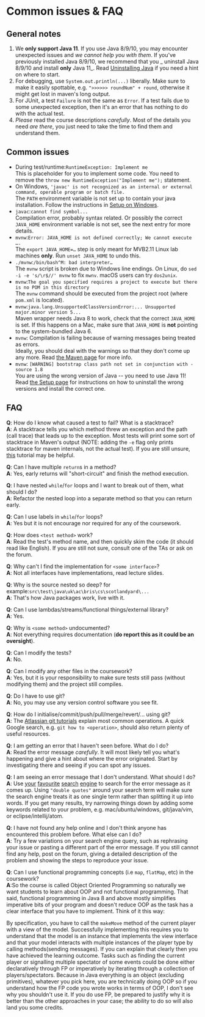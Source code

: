 # Common issues & FAQ

## General notes

1. We **only support Java 11**. If you use Java 8/9/10, you may encounter unexpected issues and _we
   cannot help you with them_. If you've previously installed Java 8/9/10, we recommend that you _
   uninstall Java 8/9/10 and install **only** Java 11_.
   Read [Uninstalling Java](guides/SETUP.md#uninstalling-other-java-versions) if you need a hint on
   where to start.
2. For debugging, use `System.out.println(...)` liberally. Make sure to make it easily spottable,
   e.g. `">>>>>> roundNum" + round`, otherwise it might get lost in maven's long output.
3. For JUnit, a test `Failure` is not the same as `Error`. If a test fails due to some unexpected
   exception, then it's an error that has nothing to do with the actual test.
4. _Please_ read the course descriptions _carefully_. Most of the details you need _are there_, you
   just need to take the time to find them and understand them.

## Common issues

* During test/runtime:`RuntimeException: Implement me`<br />
  This is placeholder for you to implement some code. You need to remove
  the `throw new RuntimeException("Implement me");` statement.
* On
  Windows, `'javac' is not recognized as an internal or external command, operable program or batch file.` <br />
  The `PATH` environment variable is not set up to contain your java installation. Follow the
  instructions in [Setup on Windows](guides/SETUP.md#windows).
* `javac`:`cannot find symbol...`<br />
  Compilation error, probably syntax related. Or possibly the correct `JAVA_HOME` environment
  variable is not set, see the next entry for more details.
* `mvnw`:`Error: JAVA_HOME is not defined correctly; We cannot execute ….`<br />
  The `export JAVA_HOME=…` step is only meant for MVB2.11 Linux lab machines **only**.
  Run `unset JAVA_HOME` to undo this.
* `./mvnw`:`/bin/bash^M: bad interpreter…`<br />
  The `mvnw` script is broken due to Windows line endings. On Linux, do `sed -i -e 's/\r$//' mvnw`
  to fix `mwnv`. macOS users can try `dos2unix`.
* `mvnw`:`The goal you specified requires a project to execute but there is no POM in this directory`<br />
  The `mvnw` command should be executed from the project root (where `pom.xml` is located).
* `mvnw`:`java.lang.UnsupportedClassVersionError:... Unsupported major.minor version 5...`<br />
  Maven wrapper needs Java 8 to work, check that the correct `JAVA_HOME` is set. If this happens on
  a Mac, make sure that `JAVA_HOME` is **not** pointing to the system-bundled Java 6.
* `mvnw`: Compilation is failing because of warning messages being treated as errors. <br />
  Ideally, you should deal with the warnings so that they don't come up any more.
  Read [the Maven page](guides/MAVEN.md) for more info.
* `mvnw`: `[WARNING] bootstrap class path not set in conjunction with -source 1.8` <br />
  You are using the wrong version of Java -- you need to use Java 11!
  Read [the Setup page](guides/SETUP.md) for instructions on how to uninstall the wrong versions and
  install the correct one.

## FAQ

**Q**: How do I know what caused a test to fail? What is a stacktrace? <br />
**A**: A stacktrace tells you which method threw an exception and the path (call trace) that leads
up to the exception. Most tests will print some sort of stacktrace in Maven's output (NOTE: adding
the `-e` flag only prints stacktrace for maven internals, not the actual test). If you are still
unsure, [this](https://www.reddit.com/r/javahelp/wiki/learn_to_help_yourself) tutorial may be
helpful.

**Q**: Can I have multiple `return`s in a method? <br />
**A**: Yes, early returns will "short-circuit" and finish the method execution.

**Q**: I have nested `while`/`for` loops and I want to break out of them, what should I do? <br />
**A**: Refactor the nested loop into a separate method so that you can return early.

**Q**: Can I use labels in `while`/`for` loops? <br />
**A**: Yes but it is not encourage nor required for any of the coursework.

**Q**: How does `<test method>` work? <br />
**A**: Read the test's method name, and then quickly skim the code (it should read like English). If
you are still not sure, consult one of the TAs or ask on the forum.

**Q**: Why can't I find the implementation for `<some interface>`? <br />
**A**: Not all interfaces have implementations, read lecture slides.

**Q**: Why is the source nested so deep? for
example:`src\test\java\uk\ac\bris\cs\scotlandyard\...` <br />
**A**: That's how Java packages work, live with it.

**Q**: Can I use lambdas/streams/functional things/external library? <br />
**A**: Yes.

**Q**: Why is `<some method>` undocumented? <br />
**A**: Not everything requires documentation (**do report this as it could be an oversight**).

**Q**: Can I modify the tests? <br />
**A**: No.

**Q**: Can I modify any other files in the coursework? <br />
**A**: Yes, but it is your responsibility to make sure tests still pass (without modifying them) and
the project still compiles.

**Q**: Do I have to use git? <br />
**A**: No, you may use any version control software you see fit.

**Q**: How do I initialise/commit/push/pull/merge/revert/... using git? <br />
**A**: The [Atlassian git tutorials](https://www.atlassian.com/git/tutorials) explain most common
operations. A quick Google search, e.g. `git how to <operation>`, should also return plenty of
useful resources.

**Q**: I am getting an error that I haven't seen before. What do I do? <br />
**A**: Read the error message _carefully_. It will most likely tell you what's happening and give a
hint about where the error originated. Start by investigating there and seeing if you can spot any
issues.

**Q**: I am seeing an error message that I don't understand. What should I do? <br />
**A**:
Use [your](https://www.google.co.uk) [favourite](https://duckduckgo.com/) [search](https://www.bing.com/) [engine](https://uk.search.yahoo.com/)
to search for the error message as it comes up. Using `"double quotes"` around your search term will
make sure the search engine treats it as one single term rather than splitting it up into words. If
you get many results, try narrowing things down by adding some keywords related to your problem,
e.g. mac/ubuntu/windows, git/java/vim, or eclipse/intellij/atom.

**Q**: I have not found any help online and I don't think anyone has encountered this problem
before. What else can I do? <br />
**A**: Try a few variations on your search engine query, such as rephrasing your issue or pasting a
different part of the error message. If you still cannot find any help, post on the forum, giving a
detailed description of the problem and showing the steps to reproduce your issue.

**Q**: Can I use functional programming concepts (i.e `map`, `flatMap`, etc) in the
coursework? <br />
**A**:So the course is called Object Oriented Programming so naturally we want students to learn
about OOP and not functional programming. That said, functional programming in Java 8 and above
mostly simplifies imperative bits of your program and doesn't reduce OOP as the task has a clear
interface that you have to implement. Think of it this way:

By specification, you have to call the `makeMove` method of the current player with a view of the
model. Successfully implementing this requires you to understand that the model is an instance that
implements the view interface and that your model interacts with multiple instances of the player
type by calling methods(sending messages). If you can explain that clearly then you have achieved
the learning outcome. Tasks such as finding the current player or signalling multiple spectator of
some events could be done either declaratively through FP or imperatively by iterating through a
collection of players/spectators. Because in Java everything is an object (excluding primitives),
whatever you pick here, you are technically doing OOP so if you understand how the FP code you wrote
works in terms of OOP, I don't see why you shouldn't use it. If you do use FP, be prepared to
justify why it is better than the other approaches in your case; the ability to do so will also land
you some credits.

